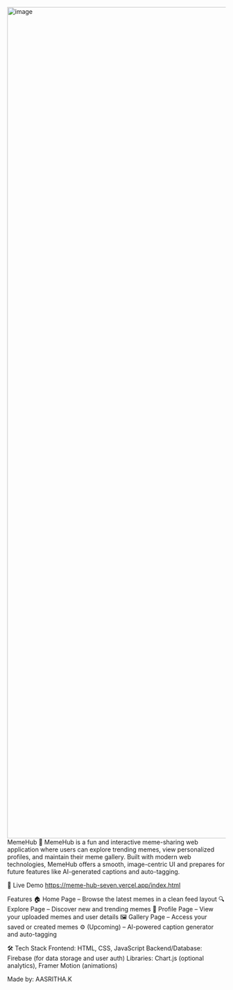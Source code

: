 <img width="2940" height="1912" alt="image" src="https://github.com/user-attachments/assets/750f9779-7e40-47d8-bf46-28507f3628ae" />MemeHub 🎉
MemeHub is a fun and interactive meme-sharing web application where users can explore trending memes, view personalized profiles, and maintain their meme gallery. Built with modern web technologies, MemeHub offers a smooth, image-centric UI and prepares for future features like AI-generated captions and auto-tagging.

🔗 Live Demo
https://meme-hub-seven.vercel.app/index.html

 Features
🏠 Home Page – Browse the latest memes in a clean feed layout
🔍 Explore Page – Discover new and trending memes
👤 Profile Page – View your uploaded memes and user details
🖼️ Gallery Page – Access your saved or created memes
⚙️ (Upcoming) – AI-powered caption generator and auto-tagging

🛠️ Tech Stack
Frontend: HTML, CSS, JavaScript
Backend/Database: Firebase (for data storage and user auth)
Libraries: Chart.js (optional analytics), Framer Motion (animations)

Made by: AASRITHA.K
